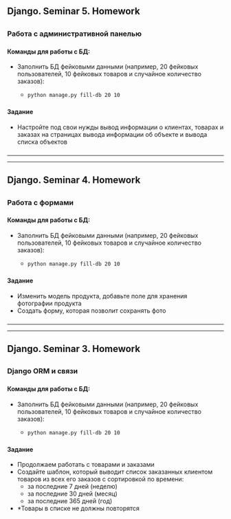 ## Django. Seminar 5. Homework


##

###  Работа с административной панелью
###

#### Команды для работы с БД:
- Заполнить БД фейковыми данными (например, 20 фейковых пользователей, 10 фейковых товаров и случайное количество заказов): 
  -     python manage.py fill-db 20 10


###
#### Задание

- Настройте под свои нужды вывод информации о клиентах, товарах и заказах на страницах вывода информации об объекте и вывода списка объектов 

###

---

---


## Django. Seminar 4. Homework


##

### Работа с формами
###

#### Команды для работы с БД:
- Заполнить БД фейковыми данными (например, 20 фейковых пользователей, 10 фейковых товаров и случайное количество заказов): 
  -     python manage.py fill-db 20 10


###
#### Задание

- Изменить модель продукта, добавьте поле для хранения фотографии продукта
- Создать форму, которая позволит сохранять фото  

###

---

---

## Django. Seminar 3. Homework


##

### Django ORM и связи
###

#### Команды для работы с БД:
- Заполнить БД фейковыми данными (например, 20 фейковых пользователей, 10 фейковых товаров и случайное количество заказов): 
  -     python manage.py fill-db 20 10


###
#### Задание

- Продолжаем работать с товарами и заказами
- Создайте шаблон, который выводит список заказанных клиентом товаров из всех его заказов с сортировкой по времени:
    - за последние 7 дней (неделю)
    - за последние 30 дней (месяц)
    - за последние 365 дней (год)
- *Товары в списке не должны повторятся